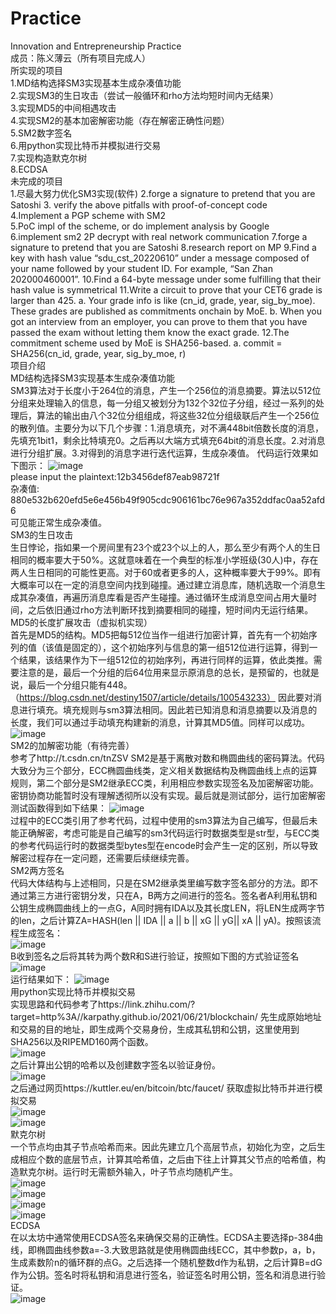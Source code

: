 # Practice
Innovation and Entrepreneurship Practice<br>
成员：陈义薄云（所有项目完成人）<br>
所实现的项目<br>
1.MD结构选择SM3实现基本生成杂凑值功能<br>
2.实现SM3的生日攻击（尝试一般循环和rho方法均短时间内无结果）<br>
3.实现MD5的中间相遇攻击<br>
4.实现SM2的基本加密解密功能（存在解密正确性问题）<br>
5.SM2数字签名<br>
6.用python实现比特币并模拟进行交易<br>
7.实现构造默克尔树<br>
8.ECDSA<br>
未完成的项目<br>
1.尽最大努力优化SM3实现(软件)
2.forge a signature to pretend that you are Satoshi
3. verify the above pitfalls with proof-of-concept code
4.Implement a PGP scheme with SM2
5.PoC impl of the scheme, or do implement analysis by Google
6.implement sm2 2P decrypt with real network communication
7.forge a signature to pretend that you are Satoshi
8.research report on MP
9.Find a key with hash value “sdu_cst_20220610” under a message composed of your name followed by your student ID. For example, “San Zhan 202000460001”.
10.Find a 64-byte message under some  fulfilling that their hash value is symmetrical
11.Write a circuit to prove that your CET6 grade is larger than 425. a. Your grade info is like (cn_id, grade, year, sig_by_moe). These grades are published as commitments onchain by MoE. b. When you got an interview from an employer, you can prove to them that you have passed the exam without letting them know the exact grade.
12.The commitment scheme used by MoE is SHA256-based. a. commit = SHA256(cn_id, grade, year, sig_by_moe, r)<br>
项目介绍<br>
MD结构选择SM3实现基本生成杂凑值功能<br>
SM3算法对于长度小于264位的消息，产生一个256位的消息摘要。算法以512位分组来处理输入的信息，每一分组又被划分为132个32位子分组，经过一系列的处理后，算法的输出由八个32位分组组成，将这些32位分组级联后产生一个256位的散列值。主要分为以下几个步骤：1.消息填充，对不满448bit倍数长度的消息，先填充1bit1，剩余比特填充0。之后再以大端方式填充64bit的消息长度。2.对消息进行分组扩展。3.对得到的消息字进行迭代运算，生成杂凑值。
代码运行效果如下图示：
![image](https://github.com/nadphwr/Practice/blob/main/sm3.png)<br>
please input the plaintext:12b3456def87eab98721f<br>
杂凑值: 880e532b620efd5e6e456b49f905cdc906161bc76e967a352ddfac0aa52afd6<br>
可见能正常生成杂凑值。<br>
SM3的生日攻击<br>
生日悖论，指如果一个房间里有23个或23个以上的人，那么至少有两个人的生日相同的概率要大于50%。这就意味着在一个典型的标准小学班级(30人)中，存在两人生日相同的可能性更高。对于60或者更多的人，这种概率要大于99%。即有大概率可以在一定的消息空间内找到碰撞。通过建立消息库，随机选取一个消息生成其杂凑值，再遍历消息库看是否产生碰撞。通过循环生成消息空间占用大量时间，之后依旧通过rho方法判断环找到摘要相同的碰撞，短时间内无运行结果。<br>
MD5的长度扩展攻击（虚拟机实现）<br>
首先是MD5的结构。MD5把每512位当作一组进行加密计算，首先有一个初始序列的值（该值是固定的），这个初始序列与信息的第一组512位进行运算，得到一个结果，该结果作为下一组512位的初始序列，再进行同样的运算，依此类推。需要注意的是，最后一个分组的后64位用来显示原消息的总长，是预留的，也就是说，最后一个分组只能有448。（https://blog.csdn.net/destiny1507/article/details/100543233）
因此要对消息进行填充。填充规则与sm3算法相同。因此若已知消息和消息摘要以及消息的长度，我们可以通过手动填充构建新的消息，计算其MD5值。同样可以成功。
![image](https://github.com/nadphwr/Practice/blob/main/md5.png)<br>
SM2的加解密功能（有待完善）<br>
参考了http://t.csdn.cn/tnZSV
SM2是基于离散对数和椭圆曲线的密码算法。代码大致分为三个部分，ECC椭圆曲线类，定义相关数据结构及椭圆曲线上点的运算规则，第二个部分是SM2继承ECC类，利用相应参数实现签名及加密解密功能。密钥协商功能暂时没有理解透彻所以没有实现。最后就是测试部分，运行加密解密测试函数得到如下结果：
![image](https://github.com/nadphwr/Practice/blob/main/sm2.png)<br>
过程中的ECC类引用了参考代码，过程中使用的sm3算法为自己编写，但最后未能正确解密，考虑可能是自己编写的sm3代码运行时数据类型是str型，与ECC类的参考代码运行时的数据类型bytes型在encode时会产生一定的区别，所以导致解密过程存在一定问题，还需要后续继续完善。<br>
SM2两方签名<br>
代码大体结构与上述相同，只是在SM2继承类里编写数字签名部分的方法。即不通过第三方进行密钥分发，只在A，B两方之间进行的签名。签名者A利用私钥和公钥生成椭圆曲线上的一点G，A同时拥有IDA以及其长度LEN，将LEN生成两字节的len，之后计算ZA=HASH(len || IDA || a || b || xG || yG|| xA || yA)。按照该流程生成签名：<br>
![image](https://github.com/nadphwr/Practice/blob/main/sign1.png)<br>
B收到签名之后将其转为两个数R和S进行验证，按照如下图的方式验证签名<br>
![image](https://github.com/nadphwr/Practice/blob/main/sign2.png)<br>
运行结果如下：
![image](https://github.com/nadphwr/Practice/blob/main/sign-new.png)<br>
用python实现比特币并模拟交易<br>
实现思路和代码参考了https://link.zhihu.com/?target=http%3A//karpathy.github.io/2021/06/21/blockchain/
先生成原始地址和交易的目的地址，即生成两个交易身份，生成其私钥和公钥，这里使用到SHA256以及RIPEMD160两个函数。<br>
![image](https://github.com/nadphwr/Practice/blob/main/bitcoin1.png)<br>
之后计算出公钥的哈希以及创建数字签名以验证身份。<br>
![image](https://github.com/nadphwr/Practice/blob/main/bitcoin2.png)<br>
之后通过网页https://kuttler.eu/en/bitcoin/btc/faucet/
获取虚拟比特币并进行模拟交易<br>
![image](https://github.com/nadphwr/Practice/blob/main/模拟交易1.png)<br>
![image](https://github.com/nadphwr/Practice/blob/main/模拟交易2.png)<br>
默克尔树<br>
一个节点均由其子节点哈希而来。因此先建立几个高层节点，初始化为空，之后生成相应个数的底层节点，计算其哈希值，之后由下往上计算其父节点的哈希值，构造默克尔树。运行时无需额外输入，叶子节点均随机产生。<br>
![image](https://github.com/nadphwr/Practice/blob/main/merkeltree1.png)<br>
![image](https://github.com/nadphwr/Practice/blob/main/merkeltree2.png)<br>
![image](https://github.com/nadphwr/Practice/blob/main/merkeltree3.png)<br>
![image](https://github.com/nadphwr/Practice/blob/main/merkeltree4.png)<br>
ECDSA<br>
在以太坊中通常使用ECDSA签名来确保交易的正确性。ECDSA主要选择p-384曲线，即椭圆曲线参数a=-3.大致思路就是使用椭圆曲线ECC，其中参数p，a，b，生成素数阶n的循环群的点G。之后选择一个随机整数d作为私钥，之后计算B=dG作为公钥。签名时将私钥和消息进行签名，验证签名时用公钥，签名和消息进行验证。<br>
![image](https://github.com/nadphwr/Practice/blob/main/ecdsa.png)<br>
